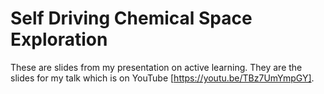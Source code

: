 # Self Driving Chemical Space Exploration
These are slides from my presentation on active learning. They are the slides for my talk which is on YouTube [https://youtu.be/TBz7UmYmpGY].
